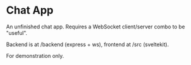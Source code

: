 # Chat App
An unfinished chat app. Requires a WebSocket client/server combo to be "useful".

Backend is at /backend (express + ws), frontend at /src (sveltekit).

For demonstration only.
